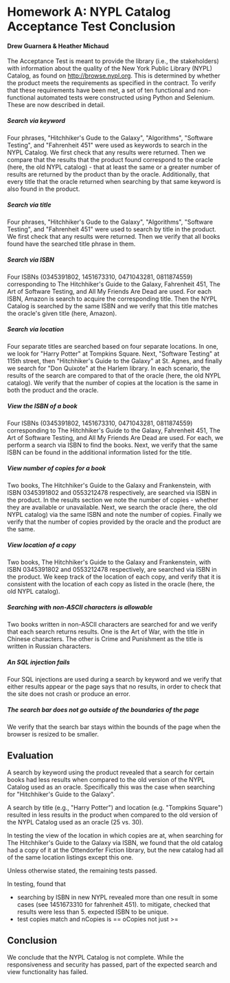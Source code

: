 # Homework A: NYPL Catalog Acceptance Test Conclusion
#### Drew Guarnera & Heather Michaud

The Acceptance Test is meant to provide the library (i.e., the stakeholders)
with information about the quality of the New York Public Library (NYPL)
Catalog, as found on http://browse.nypl.org. This is determined by whether the
product meets the requirements as specified in the contract. To verify that
these requirements have been met, a set of ten functional and non-functional
automated tests were constructed using Python and Selenium. These are now
described in detail.

##### Search via keyword

Four phrases, "Hitchhiker's Gude to the Galaxy", "Algorithms", "Software
Testing", and "Fahrenheit 451" were used as keywords to search in the NYPL
Catalog. We first check that any results were returned. Then we compare that
the results that the product found correspond to the oracle (here, the old
NYPL catalog) - that at least the same or a greater number of results are
returned by the product than by the oracle. Additionally, that every title
that the oracle returned when searching by that same keyword is also found
in the product.

##### Search via title

Four phrases, "Hitchhiker's Gude to the Galaxy", "Algorithms", "Software
Testing", and "Fahrenheit 451" were used to search by title in the product.
We first check that any results were returned. Then we verify that all books
found have the searched title phrase in them.

##### Search via ISBN

Four ISBNs (0345391802, 1451673310, 0471043281, 0811874559) corresponding
to The Hitchhiker's Guide to the Galaxy, Fahrenheit 451, The Art of Software
Testing, and All My Friends Are Dead are used. For each ISBN, Amazon is
search to acquire the corresponding title. Then the NYPL Catalog is searched
by the same ISBN and we verify that this title matches the oracle's given
title (here, Amazon).

##### Search via location

Four separate titles are searched based on four separate locations. In one, we
look for "Harry Potter" at Tompkins Square. Next, "Software Testing" at 115th
street, then "Hitchhiker's Guide to the Galaxy" at St. Agnes, and finally we
search for "Don Quixote" at the Harlem library. In each scenario, the results
of the search are compared to that of the oracle (here, the old NYPL catalog).
We verify that the number of copies at the location is the same in both the
product and the oracle.

##### View the ISBN of a book

Four ISBNs (0345391802, 1451673310, 0471043281, 0811874559) corresponding
to The Hitchhiker's Guide to the Galaxy, Fahrenheit 451, The Art of Software
Testing, and All My Friends Are Dead are used. For each, we perform a search
via ISBN to find the books. Next, we verify that the same ISBN can be found
in the additional information listed for the title.

##### View number of copies for a book

Two books, The Hitchhiker's Guide to the Galaxy and Frankenstein, with ISBN
0345391802 and 0553212478 respectively, are searched via ISBN in the product.
In the results section we note the number of copies - whether they are
available or unavailable. Next, we search the oracle (here, the old NYPL
catalog) via the same ISBN and note the number of copies. Finally we verify
that the number of copies provided by the oracle and the product are the same.

##### View location of a copy

Two books, The Hitchhiker's Guide to the Galaxy and Frankenstein, with ISBN
0345391802 and 0553212478 respectively, are searched via ISBN in the product.
We keep track of the location of each copy, and verify that it is consistent
with the location of each copy as listed in the oracle (here, the old NYPL
catalog).

##### Searching with non-ASCII characters is allowable

Two books written in non-ASCII characters are searched for and we verify that
each search returns results. One is the Art of War, with the title in Chinese
characters. The other is Crime and Punishment as the title is written in
Russian characters.

##### An SQL injection fails

Four SQL injections are used during a search by keyword and we verify that
either results appear or the page says that no results, in order to check that
the site does not crash or produce an error.

##### The search bar does not go outside of the boundaries of the page

We verify that the search bar stays within the bounds of the page when the
browser is resized to be smaller.


## Evaluation


A search by keyword using the product revealed that a search for certain books
had less results when compared to the old version of the NYPL Catalog used as
an oracle. Specifically this was the case when searching for "Hitchhiker's
Guide to the Galaxy".

A search by title (e.g., "Harry Potter") and location (e.g. "Tompkins Square")
resulted in less results in the product when compared to the old version of the
NYPL Catalog used as an oracle (25 vs. 30).

In testing the view of the location in which copies are at, when searching for
The Hitchhiker's Guide to the Galaxy via ISBN, we found that the old catalog
had a copy of it at the Ottendorfer Fiction library, but the new catalog had
all of the same location listings except this one.

Unless otherwise stated, the remaining tests passed.


In testing, found that
* searching by ISBN in new NYPL revealed more than one result in some cases (see 1451673310 for fahrenheit 451). to mitigate, checked that results were less than 5. expected ISBN to be unique.
* test copies match and nCopies is == oCopies not just >=

## Conclusion

We conclude that the NYPL Catalog is not complete. While the responsiveness
and security has passed, part of the expected search and view functionality has
failed. 

